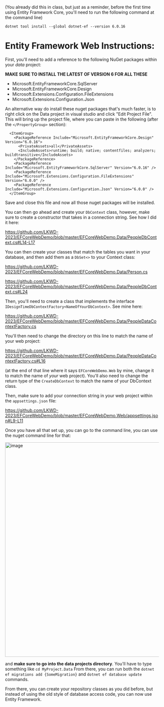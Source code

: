 (You already did this in class, but just as a reminder, before the first time using Entity Framework Core, you'll need to run the following command at the command line)

```
dotnet tool install --global dotnet-ef --version 6.0.16
```

# Entity Framework Web Instructions:

First, you'll need to add a reference to the following NuGet packages within your *data* project:


**MAKE SURE TO INSTALL THE LATEST OF VERSION 6 FOR ALL THESE**

* Microsoft.EntityFrameworkCore.SqlServer
* Microsoft.EntityFrameworkCore.Design
* Microsoft.Extensions.Configuration.FileExtensions
* Microsoft.Extensions.Configuration.Json

An alternative way do install these nuget packages that's much faster, is to right click on the Data project in visual studio and click "Edit Project File". This will bring
up the project file, where you can paste in the following (after the `</PropertyGroup>` section):

```
  <ItemGroup>
    <PackageReference Include="Microsoft.EntityFrameworkCore.Design" Version="6.0.16">
      <PrivateAssets>all</PrivateAssets>
      <IncludeAssets>runtime; build; native; contentfiles; analyzers; buildtransitive</IncludeAssets>
    </PackageReference>
    <PackageReference Include="Microsoft.EntityFrameworkCore.SqlServer" Version="6.0.16" />
    <PackageReference Include="Microsoft.Extensions.Configuration.FileExtensions" Version="6.0.0" />
    <PackageReference Include="Microsoft.Extensions.Configuration.Json" Version="6.0.0" />
  </ItemGroup>
```
Save and close this file and now all those nuget packages will be installed.

You can then go ahead and create your `DbContext` class, however, make sure to create a constructor that takes in a connection string. See how I did it here:

https://github.com/LKWD-2023/EFCoreWebDemo/blob/master/EFCoreWebDemo.Data/PeopleDbContext.cs#L14-L17

You can then create your classes that match the tables you want in your database, and then add them as a `DbSet<>` to your Context class:

https://github.com/LKWD-2023/EFCoreWebDemo/blob/master/EFCoreWebDemo.Data/Person.cs

https://github.com/LKWD-2023/EFCoreWebDemo/blob/master/EFCoreWebDemo.Data/PeopleDbContext.cs#L24

Then, you'll need to create a class that implements the interface `IDesignTimeDbContextFactory<NameOfYourDbContext>`. See mine here:

https://github.com/LKWD-2023/EFCoreWebDemo/blob/master/EFCoreWebDemo.Data/PeopleDataContextFactory.cs

You'll then need to change the directory on this line to match the name of your web project:

https://github.com/LKWD-2023/EFCoreWebDemo/blob/master/EFCoreWebDemo.Data/PeopleDataContextFactory.cs#L16

(at the end of that line where it says `EFCoreWebDemo.Web` by mine, change it to match the name of _your_ web project). You'll also need to change the return type of the `CreateDbContext` to match the name of your DbContext class.

Then, make sure to add your connection string in your web project within the `appsettings.json` file:

https://github.com/LKWD-2023/EFCoreWebDemo/blob/master/EFCoreWebDemo.Web/appsettings.json#L9-L11

Once you have all that set up, you can go to the command line, you can use the nuget command line for that:

<img width="700" alt="image" src="https://user-images.githubusercontent.com/126539919/234744150-28cd5b0c-be8f-4c43-8ee2-4d3c89f63eed.png">

and **make sure to go into the data projects directory**. You'll have to type something like `cd MyProject.Data` From there, you
can run both the `dotnet ef migrations add {SomeMigration}` and `dotnet ef database update` commands.

From there, you can create your repository classes as you did before, but instead of using the old style of database access code, you can now
use Entity Framework.
